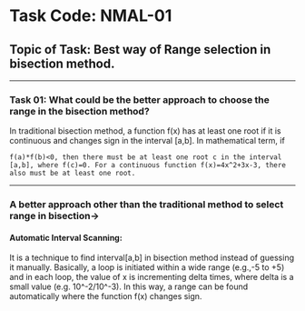 # Task Code: NMAL-01
## Topic of Task: Best way of Range selection in bisection method.
---
### Task 01: What could be the better approach to choose the range in the bisection method?

In traditional bisection method, a function f(x) has at least one root if it is continuous and changes sign in the interval [a,b]. In mathematical term, if

    f(a)*f(b)<0, then there must be at least one root c in the interval [a,b], where f(c)=0. For a continuous function f(x)=4x^2+3x-3, there also must be at least one root.
---

### A better approach other than the traditional method to select range in bisection->

#### Automatic Interval Scanning:

It is a technique to find interval[a,b] in bisection method instead of guessing it manually. Basically, a loop is initiated within a wide range (e.g.,-5 to +5) and in each loop, the value of x is incrementing delta times, where delta is a small value (e.g. 10^-2/10^-3). In this way, a range can be found automatically where the function f(x) changes sign.
    